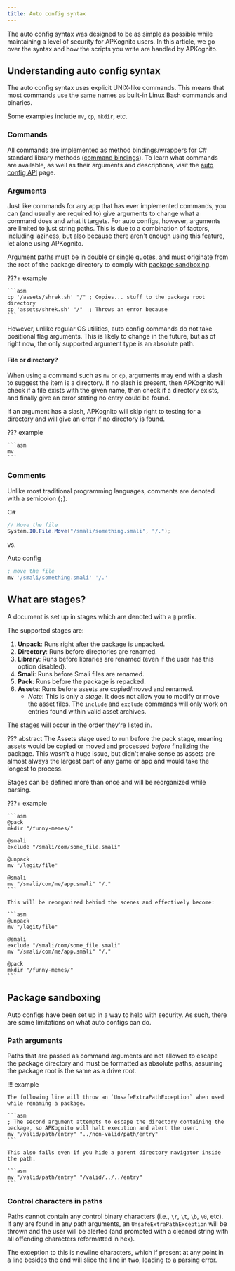 ```yaml
---
title: Auto config syntax
---
```


The auto config syntax was designed to be as simple as possible while maintaining a level of security for APKognito users.
In this article, we go over the syntax and how the scripts you write are handled by APKognito.

## Understanding auto config syntax

The auto config syntax uses explicit UNIX-like commands. This means that most commands use the same names as built-in Linux Bash commands and binaries.

Some examples include `mv`, `cp`, `mkdir`, etc.

### Commands

All commands are implemented as method bindings/wrappers for C# standard library methods
([command bindings]). To learn what commands are available, as well as their arguments and descriptions, visit the [auto config API](./auto_config_api.md) page.

[command bindings]: https://github.com/Sombody101/APKognito/tree/master/APKognito/ApkMod/Automation/CommandBindings

### Arguments

Just like commands for any app that has ever implemented commands, you can (and usually are required to) give arguments to change what a command does and what it targets.
For auto configs, however, arguments are limited to just string paths. This is due to a combination of factors, including laziness, but also because there aren't enough using this feature, let alone
using APKognito.

Argument paths must be in double or single quotes, and must originate from the root of the package directory to comply with [package sandboxing](#package-sandboxing).

???+ example

    ```asm
    cp '/assets/shrek.sh' "/" ; Copies... stuff to the package root directory
    cp 'assets/shrek.sh' "/"  ; Throws an error because
    ```

However, unlike regular OS utilities, auto config commands do not take positional flag arguments. This is likely to change in the future, but as of right now, the only
supported argument type is an absolute path.

#### File or directory?

When using a command such as `mv` or `cp`, arguments may end with a slash to suggest the item is a directory. If no slash is present, then APKognito will check
if a file exists with the given name, then check if a directory exists, and finally give an error stating no entry could be found.

If an argument has a slash, APKognito will skip right to testing for a directory and will give an error if no directory is found.

??? example

    ```asm
    mv
    ```

### Comments

Unlike most traditional programming languages, comments are denoted with a semicolon (`;`).

C#

```cs
// Move the file
System.IO.File.Move("/smali/something.smali", "/.");
```

vs.

Auto config

```asm
; move the file
mv '/smali/something.smali' '/.'
```

## What are stages?

A document is set up in stages which are denoted with a `@` prefix.

The supported stages are:

1. **Unpack**: Runs right after the package is unpacked.
1. **Directory**: Runs before directories are renamed.
1. **Library**: Runs before libraries are renamed (even if the user has this option disabled).
1. **Smali**: Runs before Smali files are renamed.
1. **Pack**: Runs before the package is repacked.
1. **Assets**: Runs before assets are copied/moved and renamed.
    - _Note_: This is only a _stage_. It does not allow you to modify or move the asset files. The `include` and `exclude` commands will only work on entries found within valid asset archives.

The stages will occur in the order they're listed in.

??? abstract
    The Assets stage used to run before the pack stage, meaning assets would be copied or moved and processed _before_ finalizing the package.
    This wasn't a huge issue, but didn't make sense as assets are almost always the largest part of any game or app and would take the longest to process.

Stages can be defined more than once and will be reorganized while parsing.

???+ example

    ```asm
    @pack
    mkdir "/funny-memes/"

    @smali
    exclude "/smali/com/some_file.smali"

    @unpack
    mv "/legit/file"

    @smali
    mv "/smali/com/me/app.smali" "/."
    ```

    This will be reorganized behind the scenes and effectively become:

    ```asm
    @unpack
    mv "/legit/file"

    @smali
    exclude "/smali/com/some_file.smali"
    mv "/smali/com/me/app.smali" "/."

    @pack
    mkdir "/funny-memes/"
    ```

## Package sandboxing

Auto configs have been set up in a way to help with security. As such, there are some limitations on what auto configs can do.

### Path arguments

Paths that are passed as command arguments are not allowed to escape the package directory and must be formatted as absolute paths, assuming the package root is the same as a drive root.

!!! example

    The following line will throw an `UnsafeExtraPathException` when used while renaming a package.

    ```asm
    ; The second argument attempts to escape the directory containing the package, so APKognito will halt execution and alert the user.
    mv "/valid/path/entry" "../non-valid/path/entry"
    ```

    This also fails even if you hide a parent directory navigator inside the path.

    ```asm
    mv "/valid/path/entry" "/valid/../../entry"
    ```

### Control characters in paths

Paths cannot contain any control binary characters (i.e., `\r`, `\t`, `\b`, `\0`, etc).
If any are found in any path arguments, an `UnsafeExtraPathException` will be thrown and the user will be alerted (and prompted with a cleaned string with all offending characters
reformatted in hex).

The exception to this is newline characters, which if present at any point in a line besides the end will slice the line in two, leading to a parsing error.
